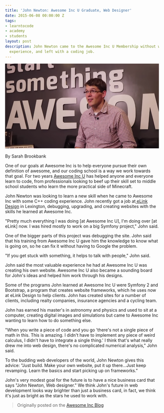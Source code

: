 ```yaml
---
title: 'John Newton: Awesome Inc U Graduate, Web Designer'
date: 2015-06-08 00:00:00 Z
tags:
- learntocode
- academy
- students
layout: post
description: John Newton came to the Awesome Inc U Membership without web development
  experience, and left with a coding job.
---
```


![image alt text](/img/blog/john-newton-membership.png)

By Sarah Brookbank

One of our goals at Awesome Inc is to help everyone pursue their own definition of awesome, and our coding school is a way we work towards that goal. For two years [Awesome Inc U](http://www.awesomeincu.com/) has helped anyone and everyone learn to code, from professionals looking to beef up their skill set to middle school students who learn the more practical side of Minecraft.

<!--more-->

John Newton was looking to learn a new skill when he came to Awesome Inc with some C++ coding experience. John recently got a job at[ eLink Design](https://www.elinkdesign.com/) in Lexington, debugging, upgrading, and creating websites with the skills he learned at Awesome Inc. 

"Pretty much everything I was doing [at Awesome Inc U], I'm doing over [at eLink] now. I was hired mostly to work on a big Symfony project," John said.

One of the bigger parts of this project was debugging the site. John said that his training  from Awesome Inc U gave him the knowledge to know what is going on, so he can fix it without having to Google the problem.

"If you get stuck with something, it helps to talk with people," John said.

John said the most valuable experience he had at Awesome Inc U was creating his own website. Awesome Inc U also became a sounding board for John's ideas and helped him work through his designs.

Some of the programs John learned at Awesome Inc U were Symfony 2 and Bootstrap, a program that creates website frameworks, which he uses now at eLink Design to help clients. John has created sites for a number of clients, including realty companies, insurance agencies and a cycling team.

John has earned his master's in astronomy and physics and used to sit at a computer, creating digital images and simulations but came to Awesome Inc wanting to learn how to do something else.

"When you write a piece of code and you go 'there's not a single piece of math in this. This is amazing. I didn't have to implement any piece of weird calculus, I didn't have to integrate a single thing.' I think that's what really drew me into web design, there's no complicated numerical analysis," John said. 

To the budding web developers of the world, John Newton gives this advice: "Just build. Make your own website, put it up there...Just keep revamping. Learn the basics and start picking up on frameworks."

John's very modest goal for the future is to have a nice business card that says "John Newton, Web designer." We think John's future in web development looks way brighter than just a business card, in fact, we think it's just as bright as the stars he used to work with.
  
> Originally posted on the [Awesome Inc Blog](http://blog.awesomeinc.org/post/120552649816/john-newton-awesome-inc-u-graduate-web-designer)